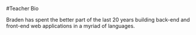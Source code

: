 #Teacher Bio

Braden has spent the better part of the last 20 years building back-end and front-end web applications in a myriad of languages.